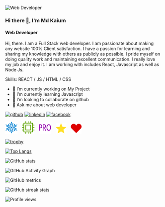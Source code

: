 ![Web Developer](https://media-exp1.licdn.com/dms/image/C4E16AQGPVvlWFbNgGg/profile-displaybackgroundimage-shrink_200_800/0/1636591908193?e=1645660800&v=beta&t=YurOC6gJZ1yTRfhoYKG1GmmKVFUDAIXi2nuvENMmzkA)
### Hi there 👋, I'm Md Kaium
#### Web Developer


Hi, there. I am a Full Stack web developer. I am passionate about making any website 100% Client satisfaction. I have a passion for learning and sharing my knowledge with others as publicly as possible.    I pride myself on doing quality work and maintaining excellent communication. I really love my job and enjoy it. I am working with includes React, Javascript as well as Node Js. 

Skills:  REACT / JS / HTML / CSS

- 🔭 I’m currently working on My Project 
- 🌱 I’m currently learning Javascript 
- 👯 I’m looking to collaborate on github 
- 💬 Ask me about web developer 


[<img src='https://cdn.jsdelivr.net/npm/simple-icons@3.0.1/icons/github.svg' alt='github' height='40'>](https://github.com/Kaium456)  [<img src='https://cdn.jsdelivr.net/npm/simple-icons@3.0.1/icons/linkedin.svg' alt='linkedin' height='40'>](https://www.linkedin.com/in/https://www.linkedin.com/in/coderkaium//)  [<img src='https://cdn.jsdelivr.net/npm/simple-icons@3.0.1/icons/facebook.svg' alt='facebook' height='40'>](https://www.facebook.com/https://www.facebook.com/profile.php?id=100009233359977)  

<a href='https://archiveprogram.github.com/'><img src='https://raw.githubusercontent.com/acervenky/animated-github-badges/master/assets/acbadge.gif' width='40' height='40'></a> <a href='https://docs.github.com/en/developers'><img src='https://raw.githubusercontent.com/acervenky/animated-github-badges/master/assets/devbadge.gif' width='40' height='40'></a> <a href='https://github.com/pricing'><img src='https://raw.githubusercontent.com/acervenky/animated-github-badges/master/assets/pro.gif' width='40' height='40'></a> <a href='https://stars.github.com/'><img src='https://raw.githubusercontent.com/acervenky/animated-github-badges/master/assets/starbadge.gif' width='35' height='35'></a> <a href='https://docs.github.com/en/github/supporting-the-open-source-community-with-github-sponsors'><img src='https://raw.githubusercontent.com/acervenky/animated-github-badges/master/assets/sponsorbadge.gif' width='35' height='35'></a> 

[![trophy](https://github-profile-trophy.vercel.app/?username=Kaium456)](https://github.com/ryo-ma/github-profile-trophy)

[![Top Langs](https://github-readme-stats.vercel.app/api/top-langs/?username=Kaium456)](https://github.com/anuraghazra/github-readme-stats)

![GitHub stats](https://github-readme-stats.vercel.app/api?username=Kaium456&show_icons=true&count_private=true)  

![GitHub Activity Graph](https://activity-graph.herokuapp.com/graph?username=Kaium456)  

![GitHub metrics](https://metrics.lecoq.io/Kaium456)  

![GitHub streak stats](https://github-readme-streak-stats.herokuapp.com/?user=Kaium456)  

![Profile views](https://gpvc.arturio.dev/Kaium456)  
